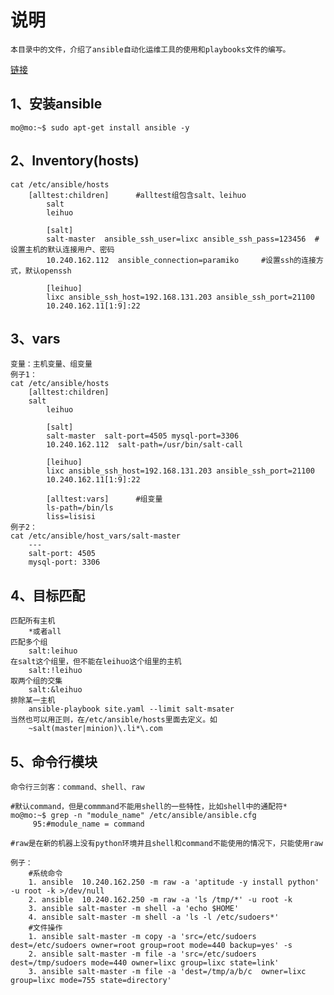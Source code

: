 说明
===
	本目录中的文件，介绍了ansible自动化运维工具的使用和playbooks文件的编写。
	
[链接](http://lixcto.blog.51cto.com/4834175/1431659 "参考文档URL")
	
1、安装ansible
---
	mo@mo:~$ sudo apt-get install ansible -y

2、Inventory(hosts)
---	
	cat /etc/ansible/hosts 
		[alltest:children]		#alltest组包含salt、leihuo
	        salt
	        leihuo
	     
	        [salt]
	        salt-master  ansible_ssh_user=lixc ansible_ssh_pass=123456 	#设置主机的默认连接用户、密码
	        10.240.162.112  ansible_connection=paramiko 	#设置ssh的连接方式，默认openssh
	     
	     	[leihuo]
	        lixc ansible_ssh_host=192.168.131.203 ansible_ssh_port=21100 
	        10.240.162.11[1:9]:22
	     
3、vars
---
	变量：主机变量、组变量
	例子1：	
	cat /etc/ansible/hosts 
		[alltest:children]
		salt
	        leihuo
	    
	        [salt]
	        salt-master  salt-port=4505 mysql-port=3306
	        10.240.162.112  salt-path=/usr/bin/salt-call
	     
	        [leihuo]
	        lixc ansible_ssh_host=192.168.131.203 ansible_ssh_port=21100 
	        10.240.162.11[1:9]:22
	     
	        [alltest:vars]		#组变量
	        ls-path=/bin/ls
	    	liss=lisisi
	例子2：	
	cat /etc/ansible/host_vars/salt-master
		---
		salt-port: 4505
		mysql-port: 3306

4、目标匹配
---
	匹配所有主机
		*或者all
	匹配多个组
		salt:leihuo
	在salt这个组里，但不能在leihuo这个组里的主机
		salt:!leihuo
	取两个组的交集
		salt:&leihuo
	排除某一主机
		ansible-playbook site.yaml --limit salt-msater
	当然也可以用正则，在/etc/ansible/hosts里面去定义。如
		~salt(master|minion)\.li*\.com


5、命令行模块
---
	命令行三剑客：command、shell、raw
	
	#默认command，但是commmand不能用shell的一些特性，比如shell中的通配符*
	mo@mo:~$ grep -n "module_name" /etc/ansible/ansible.cfg 
		 95:#module_name = command
	
	#raw是在新的机器上没有python环境并且shell和command不能使用的情况下，只能使用raw

	例子：
		#系统命令
		1. ansible  10.240.162.250 -m raw -a 'aptitude -y install python' -u root -k >/dev/null
		2. ansible  10.240.162.250 -m raw -a 'ls /tmp/*' -u root -k
		3. ansible salt-master -m shell -a 'echo $HOME'
		4. ansible salt-master -m shell -a 'ls -l /etc/sudoers*'
		#文件操作
		1. ansible salt-master -m copy -a 'src=/etc/sudoers dest=/etc/sudoers owner=root group=root mode=440 backup=yes' -s
 		2. ansible salt-master -m file -a 'src=/etc/sudoers dest=/tmp/sudoers mode=440 owner=lixc group=lixc state=link'
		3. ansible salt-master -m file -a 'dest=/tmp/a/b/c  owner=lixc group=lixc mode=755 state=directory'
